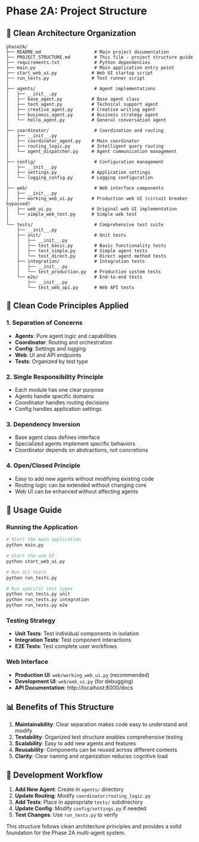 # Phase 2A: Project Structure

## 📁 Clean Architecture Organization

```
phase2A/
├── README.md                    # Main project documentation
├── PROJECT_STRUCTURE.md         # This file - project structure guide
├── requirements.txt             # Python dependencies
├── main.py                      # Main application entry point
├── start_web_ui.py             # Web UI startup script
├── run_tests.py                # Test runner script
│
├── agents/                      # Agent implementations
│   ├── __init__.py
│   ├── base_agent.py           # Base agent class
│   ├── tech_agent.py           # Technical support agent
│   ├── creative_agent.py       # Creative writing agent
│   ├── business_agent.py       # Business strategy agent
│   └── hello_agent.py          # General conversation agent
│
├── coordinator/                 # Coordination and routing
│   ├── __init__.py
│   ├── coordinator_agent.py    # Main coordinator
│   ├── routing_logic.py        # Intelligent query routing
│   └── agent_dispatcher.py     # Agent communication management
│
├── config/                      # Configuration management
│   ├── __init__.py
│   ├── settings.py             # Application settings
│   └── logging_config.py       # Logging configuration
│
├── web/                         # Web interface components
│   ├── __init__.py
│   ├── working_web_ui.py       # Production web UI (circuit breaker bypassed)
│   ├── web_ui.py               # Original web UI implementation
│   └── simple_web_test.py      # Simple web test
│
└── tests/                       # Comprehensive test suite
    ├── __init__.py
    ├── unit/                    # Unit tests
    │   ├── __init__.py
    │   ├── test_basic.py        # Basic functionality tests
    │   ├── test_simple.py       # Simple agent tests
    │   └── test_direct.py       # Direct agent method tests
    ├── integration/             # Integration tests
    │   ├── __init__.py
    │   └── test_production.py   # Production system tests
    └── e2e/                     # End-to-end tests
        ├── __init__.py
        └── test_web_api.py      # Web API tests
```

## 🎯 Clean Code Principles Applied

### **1. Separation of Concerns**
- **Agents**: Pure agent logic and capabilities
- **Coordinator**: Routing and orchestration
- **Config**: Settings and logging
- **Web**: UI and API endpoints
- **Tests**: Organized by test type

### **2. Single Responsibility Principle**
- Each module has one clear purpose
- Agents handle specific domains
- Coordinator handles routing decisions
- Config handles application settings

### **3. Dependency Inversion**
- Base agent class defines interface
- Specialized agents implement specific behaviors
- Coordinator depends on abstractions, not concretions

### **4. Open/Closed Principle**
- Easy to add new agents without modifying existing code
- Routing logic can be extended without changing core
- Web UI can be enhanced without affecting agents

## 🚀 Usage Guide

### **Running the Application**
```bash
# Start the main application
python main.py

# Start the web UI
python start_web_ui.py

# Run all tests
python run_tests.py

# Run specific test types
python run_tests.py unit
python run_tests.py integration
python run_tests.py e2e
```

### **Testing Strategy**
- **Unit Tests**: Test individual components in isolation
- **Integration Tests**: Test component interactions
- **E2E Tests**: Test complete user workflows

### **Web Interface**
- **Production UI**: `web/working_web_ui.py` (recommended)
- **Development UI**: `web/web_ui.py` (for debugging)
- **API Documentation**: http://localhost:8000/docs

## 📊 Benefits of This Structure

1. **Maintainability**: Clear separation makes code easy to understand and modify
2. **Testability**: Organized test structure enables comprehensive testing
3. **Scalability**: Easy to add new agents and features
4. **Reusability**: Components can be reused across different contexts
5. **Clarity**: Clear naming and organization reduces cognitive load

## 🔧 Development Workflow

1. **Add New Agent**: Create in `agents/` directory
2. **Update Routing**: Modify `coordinator/routing_logic.py`
3. **Add Tests**: Place in appropriate `tests/` subdirectory
4. **Update Config**: Modify `config/settings.py` if needed
5. **Test Changes**: Use `run_tests.py` to verify

This structure follows clean architecture principles and provides a solid foundation for the Phase 2A multi-agent system.
